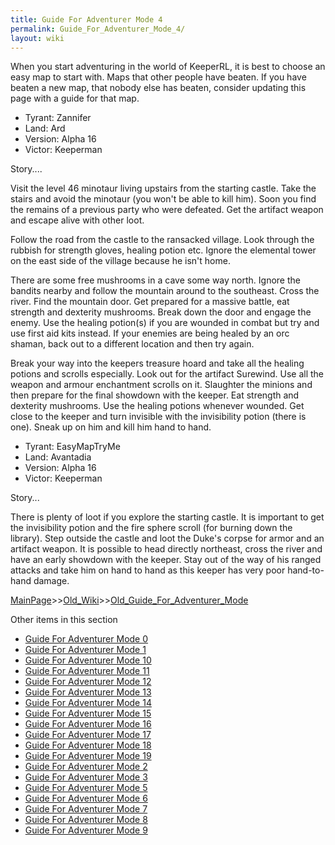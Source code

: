 ```yaml
---
title: Guide For Adventurer Mode 4
permalink: Guide_For_Adventurer_Mode_4/
layout: wiki
---
```


When you start adventuring in the world of KeeperRL, it is best to choose an easy map to start with. Maps that other people have beaten.
If you have beaten a new map, that nobody else has beaten, consider updating this page with a guide for that map.

* Tyrant:  Zannifer
* Land:    Ard
* Version: Alpha 16
* Victor:  Keeperman

Story....

Visit the level 46 minotaur living upstairs from the starting castle. Take the stairs and avoid the minotaur (you won't be able to kill him). Soon you find the remains of a previous party who were defeated. Get the artifact weapon and escape alive with other loot.

Follow the road from the castle to the ransacked village. Look through the rubbish for strength gloves, healing potion etc. Ignore the elemental tower on the east side of the village because he isn't home.

There are some free mushrooms in a cave some way north. Ignore the bandits nearby and follow the mountain around to the southeast. Cross the river. Find the mountain door. Get prepared for a massive battle, eat strength and dexterity mushrooms. Break down the door and engage the enemy. Use the healing potion(s) if you are wounded in combat but try and use first aid kits instead. If your enemies are being healed by an orc shaman, back out to a different location and then try again.

Break your way into the keepers treasure hoard and take all the healing potions and scrolls especially. Look out for the artifact Surewind. Use all the weapon and armour enchantment scrolls on it. Slaughter the minions and then prepare for the final showdown with the keeper. Eat strength and dexterity mushrooms. Use the healing potions whenever wounded. Get close to the keeper and turn invisible with the invisibility potion (there is one). Sneak up on him and kill him hand to hand.



* Tyrant:  EasyMapTryMe
* Land:    Avantadia
* Version: Alpha 16
* Victor:  Keeperman

Story...

There is plenty of loot if you explore the starting castle. It is important to get the invisibility potion and the fire sphere scroll (for burning down the library). Step outside the castle and loot the Duke's corpse for armor and an artifact weapon. It is possible to head directly northeast, cross the river and have an early showdown with the keeper. Stay out of the way of his ranged attacks and take him on hand to hand as this keeper has very poor hand-to-hand damage.

[MainPage](/keeperrl_wiki/ "wikilink")>>[Old_Wiki](/keeperrl_wiki/Old_Wiki "wikilink")>>[Old_Guide_For_Adventurer_Mode](/keeperrl_wiki/Old_Guide_For_Adventurer_Mode "wikilink")

Other items in this section
-    [Guide For Adventurer Mode 0](/keeperrl_wiki/Guide_For_Adventurer_Mode_0 "wikilink")
-    [Guide For Adventurer Mode 1](/keeperrl_wiki/Guide_For_Adventurer_Mode_1 "wikilink")
-    [Guide For Adventurer Mode 10](/keeperrl_wiki/Guide_For_Adventurer_Mode_10 "wikilink")
-    [Guide For Adventurer Mode 11](/keeperrl_wiki/Guide_For_Adventurer_Mode_11 "wikilink")
-    [Guide For Adventurer Mode 12](/keeperrl_wiki/Guide_For_Adventurer_Mode_12 "wikilink")
-    [Guide For Adventurer Mode 13](/keeperrl_wiki/Guide_For_Adventurer_Mode_13 "wikilink")
-    [Guide For Adventurer Mode 14](/keeperrl_wiki/Guide_For_Adventurer_Mode_14 "wikilink")
-    [Guide For Adventurer Mode 15](/keeperrl_wiki/Guide_For_Adventurer_Mode_15 "wikilink")
-    [Guide For Adventurer Mode 16](/keeperrl_wiki/Guide_For_Adventurer_Mode_16 "wikilink")
-    [Guide For Adventurer Mode 17](/keeperrl_wiki/Guide_For_Adventurer_Mode_17 "wikilink")
-    [Guide For Adventurer Mode 18](/keeperrl_wiki/Guide_For_Adventurer_Mode_18 "wikilink")
-    [Guide For Adventurer Mode 19](/keeperrl_wiki/Guide_For_Adventurer_Mode_19 "wikilink")
-    [Guide For Adventurer Mode 2](/keeperrl_wiki/Guide_For_Adventurer_Mode_2 "wikilink")
-    [Guide For Adventurer Mode 3](/keeperrl_wiki/Guide_For_Adventurer_Mode_3 "wikilink")
-    [Guide For Adventurer Mode 5](/keeperrl_wiki/Guide_For_Adventurer_Mode_5 "wikilink")
-    [Guide For Adventurer Mode 6](/keeperrl_wiki/Guide_For_Adventurer_Mode_6 "wikilink")
-    [Guide For Adventurer Mode 7](/keeperrl_wiki/Guide_For_Adventurer_Mode_7 "wikilink")
-    [Guide For Adventurer Mode 8](/keeperrl_wiki/Guide_For_Adventurer_Mode_8 "wikilink")
-    [Guide For Adventurer Mode 9](/keeperrl_wiki/Guide_For_Adventurer_Mode_9 "wikilink")
